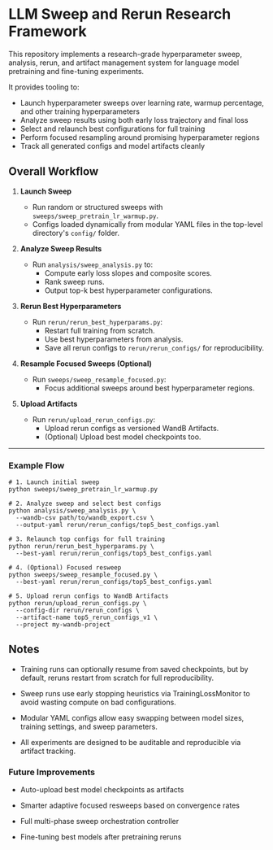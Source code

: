 # LLM Sweep and Rerun Research Framework

This repository implements a research-grade hyperparameter sweep, analysis, rerun, and artifact management system for language model pretraining and fine-tuning experiments.

It provides tooling to:
- Launch hyperparameter sweeps over learning rate, warmup percentage, and other training hyperparameters
- Analyze sweep results using both early loss trajectory and final loss
- Select and relaunch best configurations for full training
- Perform focused resampling around promising hyperparameter regions
- Track all generated configs and model artifacts cleanly

## Overall Workflow
1. **Launch Sweep**
    - Run random or structured sweeps with `sweeps/sweep_pretrain_lr_warmup.py`.
    - Configs loaded dynamically from modular YAML files in the top-level directory's `config/` folder.

2. **Analyze Sweep Results**
    - Run `analysis/sweep_analysis.py` to:
        - Compute early loss slopes and composite scores.
        - Rank sweep runs.
        - Output top-k best hyperparameter configurations.

3. **Rerun Best Hyperparameters**
    - Run `rerun/rerun_best_hyperparams.py`:
        - Restart full training from scratch.
        - Use best hyperparameters from analysis.
        - Save all rerun configs to `rerun/rerun_configs/` for reproducibility.

4. **Resample Focused Sweeps (Optional)**
    - Run `sweeps/sweep_resample_focused.py`:
        - Focus additional sweeps around best hyperparameter regions.

5. **Upload Artifacts**
    - Run `rerun/upload_rerun_configs.py`:
        - Upload rerun configs as versioned WandB Artifacts.
        - (Optional) Upload best model checkpoints too.

---

### Example Flow
```
# 1. Launch initial sweep
python sweeps/sweep_pretrain_lr_warmup.py

# 2. Analyze sweep and select best configs
python analysis/sweep_analysis.py \
  --wandb-csv path/to/wandb_export.csv \
  --output-yaml rerun/rerun_configs/top5_best_configs.yaml

# 3. Relaunch top configs for full training
python rerun/rerun_best_hyperparams.py \
  --best-yaml rerun/rerun_configs/top5_best_configs.yaml

# 4. (Optional) Focused resweep
python sweeps/sweep_resample_focused.py \
  --best-yaml rerun/rerun_configs/top5_best_configs.yaml

# 5. Upload rerun configs to WandB Artifacts
python rerun/upload_rerun_configs.py \
  --config-dir rerun/rerun_configs \
  --artifact-name top5_rerun_configs_v1 \
  --project my-wandb-project
```
## Notes
  - Training runs can optionally resume from saved checkpoints, but by default, reruns restart from scratch for full reproducibility.

  - Sweep runs use early stopping heuristics via TrainingLossMonitor to avoid wasting compute on bad configurations.

  - Modular YAML configs allow easy swapping between model sizes, training settings, and sweep parameters.

  - All experiments are designed to be auditable and reproducible via artifact tracking.

### Future Improvements
  - Auto-upload best model checkpoints as artifacts

  - Smarter adaptive focused resweeps based on convergence rates

  - Full multi-phase sweep orchestration controller
  
  - Fine-tuning best models after pretraining reruns